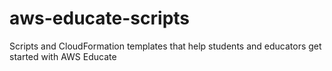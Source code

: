 # aws-educate-scripts
Scripts and CloudFormation templates that help students and educators get started with AWS Educate
